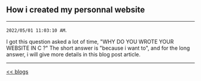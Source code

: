 ## How i created my personnal website

-----------
`2022/05/01 11:03:10 AM`.

I got this question asked a lot of time, "WHY DO YOU WROTE YOUR WEBSITE IN C ?"
The short answer is "because i want to", and for the long answer, i will give more details in this
blog post article.


-----------
[<< blogs](/blogs/)
